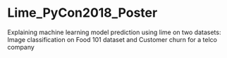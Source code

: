 # Lime_PyCon2018_Poster
Explaining machine learning model prediction using lime on two datasets: Image classification on Food 101 dataset and Customer churn for a telco company 
